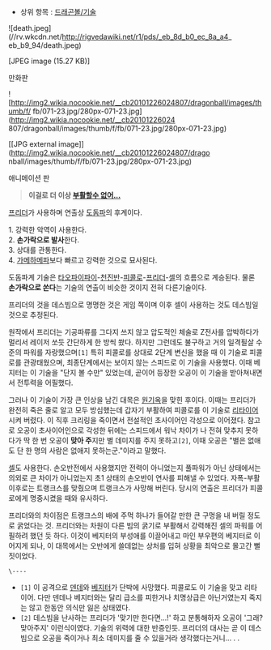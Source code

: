   * 상위 항목 : [드래곤볼/기술](%EB%93%9C%EB%9E%98%EA%B3%A4%EB%B3%BC/%EA%B8%B0%EC%88%A0.md)  

![death.jpeg](//rv.wkcdn.net/http://rigvedawiki.net/r1/pds/_eb_8d_b0_ec_8a_a4_
eb_b9_94/death.jpeg)

[JPEG image (15.27 KB)]

만화판

  

![http://img2.wikia.nocookie.net/__cb20101226024807/dragonball/images/thumb/f/
fb/071-23.jpg/280px-071-23.jpg](http://img2.wikia.nocookie.net/__cb20101226024
807/dragonball/images/thumb/f/fb/071-23.jpg/280px-071-23.jpg)

[[JPG external image]](http://img2.wikia.nocookie.net/__cb20101226024807/drago
nball/images/thumb/f/fb/071-23.jpg/280px-071-23.jpg)

애니메이션 판

  

> **이걸로 더 이상 [부활할수 없어...](%EB%8D%B4%EB%8D%B0.md)**

[프리더](%ED%94%84%EB%A6%AC%EB%8D%94.md)가 사용하며 연출상
[도돔파](%EB%8F%84%EB%8F%94%ED%8C%8C.md)의 후계이다.

1\. 강력한 악역이 사용한다.  
2\. **손가락으로 발사**한다.  
3\. 상대를 관통한다.  
4\. [가메하메파](%EA%B0%80%EB%A9%94%ED%95%98%EB%A9%94%ED%8C%8C.md)보다 빠르고 강력한 것으로
묘사된다.

도돔파계 기술은 [타오파이파이](%ED%83%80%EC%98%A4%ED%8C%8C%EC%9D%B4%ED%8C%8C%EC%9D%B4.md)-[천진반](%EC%B2%9C%EC%A7%84%EB%B0%98.md)-[피콜로](%ED%94%BC%EC%BD%9C%EB%A1%9C.md)-[프리더](%ED%94%84%EB%A6%AC%EB%8D%94.md)-[셀](%EC%85%80.md)의 흐름으로
계승된다. 물론 **손가락으로 쏜다**는 기술의 연출이 비슷한 것이지 전혀 다른기술이다.

프리더의 것을 데스빔으로 명명한 것은 게임 쪽이며 이후 셀이 사용하는 것도 데스빔일 것으로 추정된다.

원작에서 프리더는 기공파류를 그다지 쓰지 않고 압도적인 체술로 Z전사를 압박하다가 멀리서 레이저 쏘듯 간단하게 한 방씩 쐈다. 하지만
그런데도 불구하고 거의 일격필살 수준의 파워를 자랑했으며`[1]` 특히 피콜로를 상대로 2단계 변신을 했을 때 이 기술로 피콜로를
관광태웠으며, 최종단계에서는 보이지 않는 스피드로 이 기술을 사용했다. 이때 베지터는 이 기술을 "단지 볼 수만" 있었는데, 곧이어 등장한
오공이 이 기술을 받아쳐내면서 전투력을 어필했다.

그러나 이 기술이 가장 큰 인상을 남긴 대목은 [원기옥](%EC%9B%90%EA%B8%B0%EC%98%A5.md)을 맞힌 후이다.
이때는 프리더가 완전히 죽은 줄로 알고 모두 방심했는데 갑자기 부활하여 피콜로를 이 기술로
[리타이어](%EB%A6%AC%ED%83%80%EC%9D%B4%EC%96%B4.md)시켜 버렸다. 이 직후 크리링을 죽이면서 전설적인
초사이어인 각성으로 이어졌다. 참고로 오공이 초사이어인으로 각성한 뒤에는 스피드에서 워낙 차이가 나 전혀 맞추지 못하다가 딱 한 번 오공이
**맞아 주**지만 별 데미지를 주지 못하고`[2]`, 이때 오공은 "별은 없애도 단 한 명의 사람은 없애지 못하는군."이라고 말했다.

[셀](%EC%85%80.md)도 사용한다. 손오반전에서 사용했지만 전력이 아니었는지 풀파워가 아닌 상태에서는 의외로 큰 차이가
아니었는지 초1 상태의 손오반이 연사를 피해낼 수 있었다. 자폭-부활 이후로는 트랭크스를 맞췄으며 트랭크스가 사망해 버린다. 당시의 연출은
프리더가 피콜로에게 명중시켰을 때와 유사하다.

프리더와의 차이점은 트랭크스의 배에 주먹 하나가 들어갈 만한 큰 구멍을 내 버릴 정도로 굵었다는 것. 프리더와는 차원이 다른 빔의 굵기로
부활해서 강력해진 셀의 파워를 어필하려 했던 듯 하다. 이것이 베지터의 부성애를 이끌어내고 마인 부우편의 베지터로 이어지게 되나, 이
대목에서는 오반에게 쓸데없는 상처를 입혀 상황을 최악으로 몰고간 뻘짓이었다.

`\----`

  * `[1]` 이 공격으로 [덴데](%EB%8D%B4%EB%8D%B0.md)와 [베지터](%EB%B2%A0%EC%A7%80%ED%84%B0.md)가 단박에 사망했다. 피콜로도 이 기술을 맞고 리타이어. 다만 덴데나 베지터와는 달리 급소를 피한거나 치명상급은 아닌거였는지 죽지는 않고 한동안 의식만 잃은 상태였다.
  * `[2]` 데스빔을 난사하는 프리더가 '맞기만 한다면...!' 하고 분통해하자 오공이 '그래? 맞아주지' 이런식이였다. 기술의 위력에 대한 반증인듯. 프리더의 대사는 곧 이 데스빔으로 오공을 죽이거나 최소 데미지를 줄 수 있을거라 생각했다는거니... . .

